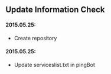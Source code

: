 ## Update Information Check

#### 2015.05.25:

* Create repository


#### 2015.05.25:

* Update serviceslist.txt in pingBot
